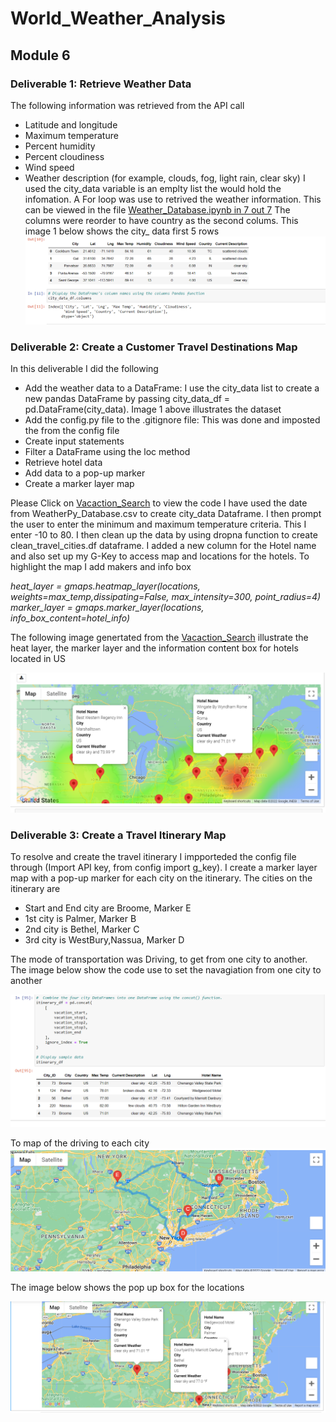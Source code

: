 # World_Weather_Analysis
## Module 6
### Deliverable 1: Retrieve Weather Data  
The following information was retrieved from the API call
- Latitude and longitude
- Maximum temperature
- Percent humidity
- Percent cloudiness
- Wind speed
- Weather description (for example, clouds, fog, light rain, clear sky)
I used the city_data variable is an emplty list the would hold the infomation. A For loop was use to retrived the weather information. This can be viewed in the file [Weather_Database.ipynb in 7 out 7](https://github.com/JaredTMurray/World_Weather_Analysis/blob/main/Weather_Database/Weather_Database.ipynb)
The columns were reorder to have country as the second colums.
This image 1 below shows the city_ data first 5 rows
![Image 1](https://github.com/JaredTMurray/World_Weather_Analysis/blob/main/weather_data/Deliverable%201%20cities.png)

### Deliverable 2: Create a Customer Travel Destinations Map 
In this deliverable I did the following
- Add the weather data to a DataFrame: I use the city_data list to create a new pandas DataFrame by passing city_data_df = pd.DataFrame(city_data). Image 1 above illustrates the dataset 
- Add the config.py file to the .gitignore file: This was done and imposted the from the config file
- Create input statements 
- Filter a DataFrame using the loc method
- Retrieve hotel data
- Add data to a pop-up marker
- Create a marker layer map

Please Click on [Vacaction_Search](https://github.com/JaredTMurray/World_Weather_Analysis/blob/main/Vacation_Search/Vacation_Search.ipynb) to view the code
I have used the date from WeatherPy_Database.csv to create city_data Dataframe. I then prompt the user to enter the minimum and maximum temperature criteria. This I enter -10 to 80. I then clean up the data by using dropna function to create clean_travel_cities.df dataframe. I added a new column for the Hotel name and also set up my G-Key to access map and locations for the hotels. To highlight the map I add makers and info box 

_heat_layer = gmaps.heatmap_layer(locations, weights=max_temp,dissipating=False, max_intensity=300, point_radius=4)_
_marker_layer = gmaps.marker_layer(locations, info_box_content=hotel_info)_

The following image genertated from the [Vacaction_Search](https://github.com/JaredTMurray/World_Weather_Analysis/blob/main/Vacation_Search/Vacation_Search.ipynb) illustrate the heat layer, the marker layer and the information content box for hotels located in US

![](https://github.com/JaredTMurray/World_Weather_Analysis/blob/main/weather_data/Deliverable%202.png)

### Deliverable 3: Create a Travel Itinerary Map 
To resolve and create the travel itinerary I impporteded the config file through (Import API key, from config import g_key). I create a marker layer map with a pop-up marker for each city on the itinerary. The cities on the itinerary are 
- Start and End city are Broome, Marker E
- 1st city is Palmer, Marker B
- 2nd city is Bethel, Marker C
- 3rd city is WestBury,Nassua, Marker D

The mode of transportation was Driving, to get from one city to another. The image below show the code use to set the navagiation from one city to another 

![](https://github.com/JaredTMurray/World_Weather_Analysis/blob/main/weather_data/Deliverable%203b.png)

To map of the driving to each city 
![](https://github.com/JaredTMurray/World_Weather_Analysis/blob/main/weather_data/Deliverable%203.png)

The image below shows the pop up box for the locations

![](https://github.com/JaredTMurray/World_Weather_Analysis/blob/main/weather_data/Deliverable%203c.png)
